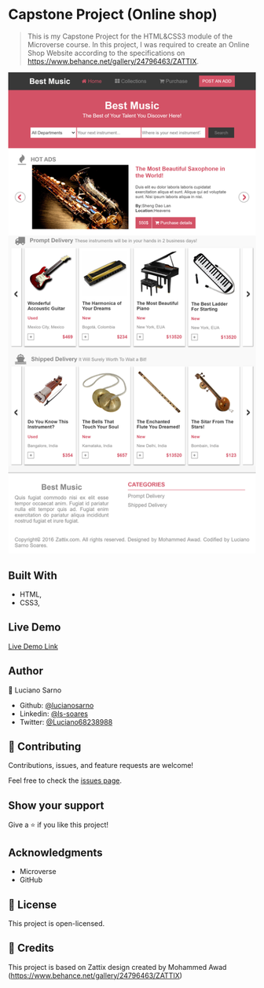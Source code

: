 # Capstone Project (Online shop)

> This is my Capstone Project for the HTML&CSS3 module of the Microverse course. In this project, I was required to create an Online Shop Website according to the specifications on https://www.behance.net/gallery/24796463/ZATTIX.

![screenshot](images/screenshot.png)

## Built With

- HTML,
- CSS3,

## Live Demo

[Live Demo Link](https://rawcdn.githack.com/lucianosarno/htmlCssCapstone/64d89a566942ec217abc4352fdceb515971812cd/index.html)

## Author

👤 Luciano Sarno

- Github: [@lucianosarno](https://github.com/lucianosarno)
- Linkedin: [@ls-soares](https://www.linkedin.com/in/ls-soares/)
- Twitter: [@Luciano68238988](https://twitter.com/Luciano68238988)

## 🤝 Contributing

Contributions, issues, and feature requests are welcome!

Feel free to check the [issues page](issues/).

## Show your support

Give a ⭐️ if you like this project!

## Acknowledgments

- Microverse
- GitHub

## 📝 License

This project is open-licensed.

## 📝 Credits

This project is based on Zattix design created by Mohammed Awad (https://www.behance.net/gallery/24796463/ZATTIX)
